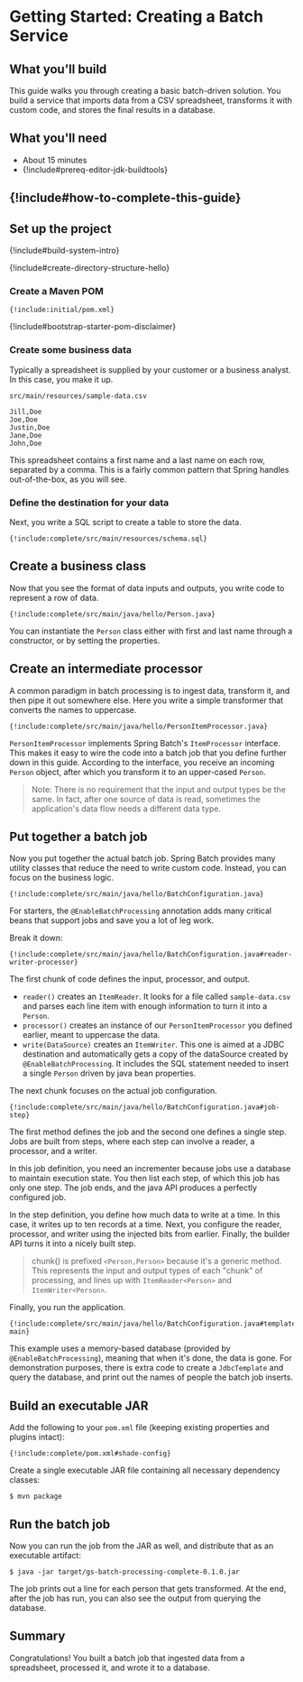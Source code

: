# Getting Started: Creating a Batch Service

What you'll build
-----------------

This guide walks you through creating a basic batch-driven solution. You build a service that imports data from a CSV spreadsheet, transforms it with custom code, and stores the final results in a database.

What you'll need
----------------

 - About 15 minutes
 - {!include#prereq-editor-jdk-buildtools}

## {!include#how-to-complete-this-guide}

<a name="scratch"></a>
Set up the project
------------------
{!include#build-system-intro}

{!include#create-directory-structure-hello}

### Create a Maven POM

    {!include:initial/pom.xml}

{!include#bootstrap-starter-pom-disclaimer}

### Create some business data

Typically a spreadsheet is supplied by your customer or a business analyst. In this case, you make it up.

`src/main/resources/sample-data.csv`
```text
Jill,Doe
Joe,Doe
Justin,Doe
Jane,Doe
John,Doe
```

This spreadsheet contains a first name and a last name on each row, separated by a comma. This is a fairly common pattern that Spring handles out-of-the-box, as you will see.

### Define the destination for your data

Next, you write a SQL script to create a table to store the data.

    {!include:complete/src/main/resources/schema.sql}

<a name="initial"></a>
Create a business class
-----------------------

Now that you see the format of data inputs and outputs, you write code to represent a row of data.

    {!include:complete/src/main/java/hello/Person.java}

You can instantiate the `Person` class either with first and last name through a constructor, or by setting the properties.

Create an intermediate processor
--------------------------------

A common paradigm in batch processing is to ingest data, transform it, and then pipe it out somewhere else. Here you write a simple transformer that converts the names to uppercase.

    {!include:complete/src/main/java/hello/PersonItemProcessor.java}

`PersonItemProcessor` implements Spring Batch's `ItemProcessor` interface. This makes it easy to wire the code into a batch job that you define further down in this guide. According to the interface, you receive an incoming `Person` object, after which you transform it to an upper-cased `Person`.

> Note: There is no requirement that the input and output types be the same. In fact, after one source of data is read, sometimes the application's data flow needs a different data type.

Put together a batch job
----------------------------

Now you put together the actual batch job. Spring Batch provides many utility classes that reduce the need to write custom code. Instead, you can focus on the business logic.

    {!include:complete/src/main/java/hello/BatchConfiguration.java}

For starters, the `@EnableBatchProcessing` annotation adds many critical beans that support jobs and save you a lot of leg work.

Break it down:

    {!include:complete/src/main/java/hello/BatchConfiguration.java#reader-writer-processor}

The first chunk of code defines the input, processor, and output.
- `reader()` creates an `ItemReader`. It looks for a file called `sample-data.csv` and parses each line item with enough information to turn it into a `Person`.
- `processor()` creates an instance of our `PersonItemProcessor` you defined earlier, meant to uppercase the data.
- `write(DataSource)` creates an `ItemWriter`. This one is aimed at a JDBC destination and automatically gets a copy of the dataSource created by `@EnableBatchProcessing`. It includes the SQL statement needed to insert a single `Person` driven by java bean properties.

The next chunk focuses on the actual job configuration.

    {!include:complete/src/main/java/hello/BatchConfiguration.java#job-step}

The first method defines the job and the second one defines a single step. Jobs are built from steps, where each step can involve a reader, a processor, and a writer. 

In this job definition, you need an incrementer because jobs use a database to maintain execution state. You then list each step, of which this job has only one step. The job ends, and the java API produces a perfectly configured job.

In the step definition, you define how much data to write at a time. In this case, it writes up to ten records at a time. Next, you configure the reader, processor, and writer using the injected bits from earlier. Finally, the builder API turns it into a nicely built step.

> chunk() is prefixed `<Person,Person>` because it's a generic method. This represents the input and output types of each "chunk" of processing, and lines up with `ItemReader<Person>` and `ItemWriter<Person>`.

Finally, you run the application.

    {!include:complete/src/main/java/hello/BatchConfiguration.java#template-main}

This example uses a memory-based database (provided by `@EnableBatchProcessing`), meaning that when it's done, the data is gone. For demonstration purposes, there is extra code to create a `JdbcTemplate` and query the database, and print out the names of people the batch job inserts.


Build an executable JAR
-----------------------
Add the following to your `pom.xml` file (keeping existing properties and plugins intact):

    {!include:complete/pom.xml#shade-config}

Create a single executable JAR file containing all necessary dependency classes:

    $ mvn package


Run the batch job
-----------------

Now you can run the job from the JAR as well, and distribute that as an executable artifact:

    $ java -jar target/gs-batch-processing-complete-0.1.0.jar


The job prints out a line for each person that gets transformed. At the end, after the job has run, you can also see the output from querying the database.

Summary
-------

Congratulations! You built a batch job that ingested data from a spreadsheet, processed it, and wrote it to a database.
